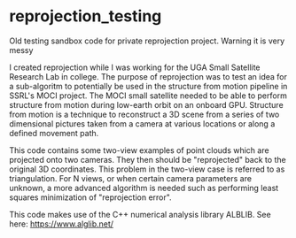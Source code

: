 # reprojection_testing
Old testing sandbox code for private reprojection project. Warning it is very messy

I created reprojection while I was working for the UGA Small Satellite Research Lab in college. The purpose of reprojection was to test an idea for a sub-algoritm to potentially be used in the structure from motion pipeline in SSRL's MOCI project. The MOCI small satellite needed to be able to perform structure from motion during low-earth orbit on an onboard GPU. Structure from motion is a technique to reconstruct a 3D scene from a series of two dimensional pictures taken from a camera at various locations or along a defined movement path.

This code contains some two-view examples of point clouds which are projected onto two cameras. They then should be "reprojected" back to the original 3D coordinates. This problem in the two-view case is referred to as triangulation. For N views, or when certain camera parameters are unknown, a more advanced algorithm is needed such as performing least squares minimization of "reprojection error". 


This code makes use of the C++ numerical analysis library ALBLIB. See here: https://www.alglib.net/
